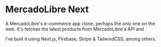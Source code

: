# MercadoLibre Next

A MercadoLibre's e-commerce app clone, perhaps the only one on the web. It's fetches the latest products from MercadoLibre's API and 


I've built it using Next.js, Firebase, Stripe & TailwindCSS, among others.
